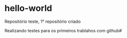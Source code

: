 # hello-world
Repositório teste, 1° repositório criado

Realizando testes para os primeiros trablahos com github#

